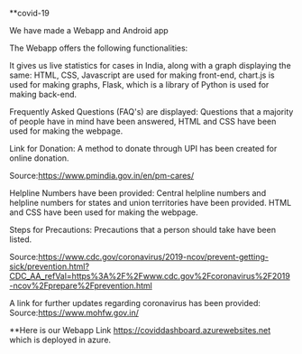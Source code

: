 **covid-19

We have made a Webapp and Android app

The Webapp offers the following functionalities:

It gives us live statistics for cases in India, along with a graph displaying the same: HTML, CSS, Javascript are used for making front-end, chart.js is used for making graphs, Flask, which is a library of Python is used for making back-end.

Frequently Asked Questions (FAQ's) are displayed: Questions that a majority of people have in mind have been answered, HTML and CSS have been used for making the webpage.

Link for Donation: A method to donate through UPI has been created for online donation.

Source:https://www.pmindia.gov.in/en/pm-cares/

Helpline Numbers have been provided: Central helpline numbers and helpline numbers for states and union territories have been provided. HTML and CSS have been used for making the webpage.

Steps for Precautions: Precautions that a person should take have been listed.

Source:https://www.cdc.gov/coronavirus/2019-ncov/prevent-getting-sick/prevention.html?CDC_AA_refVal=https%3A%2F%2Fwww.cdc.gov%2Fcoronavirus%2F2019-ncov%2Fprepare%2Fprevention.html

A link for further updates regarding coronavirus has been provided: Source:https://www.mohfw.gov.in/

 **Here is our Webapp Link https://coviddashboard.azurewebsites.net which is deployed in azure.
 

